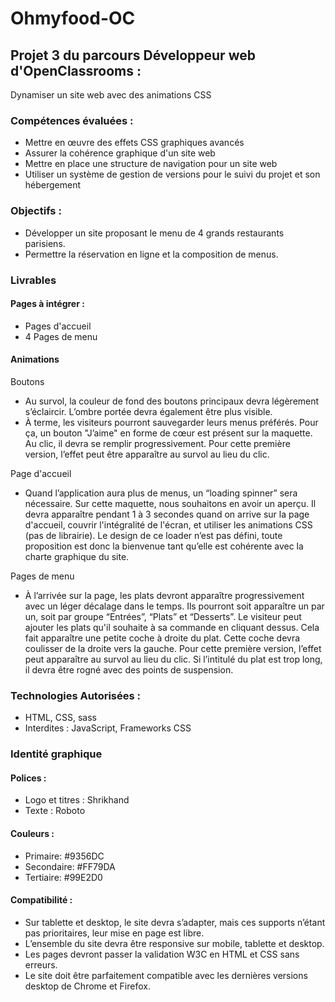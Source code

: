 # Ohmyfood-OC

## Projet 3 du parcours Développeur web d'OpenClassrooms : 
Dynamiser un site web avec des animations CSS

### Compétences évaluées :
* Mettre en œuvre des effets CSS graphiques avancés
* Assurer la cohérence graphique d'un site web
* Mettre en place une structure de navigation pour un site web
* Utiliser un système de gestion de versions pour le suivi du projet et son hébergement

### Objectifs :
* Développer un site proposant le menu de 4 grands restaurants parisiens.
* Permettre la réservation en ligne et la composition de menus.

### Livrables
#### Pages à intégrer :
* Pages d'accueil
* 4 Pages de menu
#### Animations

Boutons
* Au survol, la couleur de fond des boutons principaux devra légèrement s’éclaircir. L’ombre portée devra également être plus visible.
* À terme, les visiteurs pourront sauvegarder leurs menus préférés. Pour ça, un bouton "J’aime" en forme de cœur est présent sur la maquette. Au clic, il devra se remplir progressivement. Pour cette première version, l’effet peut être apparaître au survol au lieu du clic.

Page d'accueil
* Quand l’application aura plus de menus, un “loading spinner” sera nécessaire. Sur cette maquette, nous souhaitons en avoir un aperçu. Il devra apparaître pendant 1 à 3 secondes quand on arrive sur la page d'accueil, couvrir l'intégralité de l'écran, et utiliser les animations CSS (pas de librairie). Le design de ce loader n’est pas défini, toute proposition est donc la bienvenue tant qu’elle est cohérente avec la charte graphique du site.

Pages de menu
* À l’arrivée sur la page, les plats devront apparaître progressivement avec un léger décalage dans le temps. Ils pourront soit apparaître un par un, soit par groupe “Entrées”, “Plats” et “Desserts”.
Le visiteur peut ajouter les plats qu'il souhaite à sa commande en cliquant dessus. Cela fait apparaître une petite coche à droite du plat. Cette coche devra coulisser de la droite vers la gauche. Pour cette première version, l’effet peut apparaître au survol au lieu du clic. Si l’intitulé du plat est trop long, il devra être rogné avec des points de suspension.

### Technologies Autorisées : 
* HTML, CSS, sass
* Interdites : JavaScript, Frameworks CSS

### Identité graphique
#### Polices :

* Logo et titres : Shrikhand
* Texte : Roboto
#### Couleurs :

* Primaire: #9356DC
* Secondaire: #FF79DA
* Tertiaire: #99E2D0

#### Compatibilité :
* Sur tablette et desktop, le site devra s’adapter, mais ces supports n’étant pas prioritaires, leur mise en page est libre.
* L’ensemble du site devra être responsive sur mobile, tablette et desktop.
* Les pages devront passer la validation W3C en HTML et CSS sans erreurs.
* Le site doit être parfaitement compatible avec les dernières versions desktop de Chrome et Firefox.
